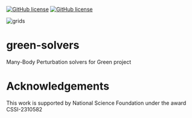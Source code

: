 [![GitHub license](https://img.shields.io/github/license/Green-Phys/green-mbpt?cacheSeconds=3600&color=informational&label=License)](./LICENSE)
[![GitHub license](https://img.shields.io/badge/C%2B%2B-17-blue)](https://en.cppreference.com/w/cpp/compiler_support/17)

![grids](https://github.com/Green-Phys/green-mbpt/actions/workflows/test.yaml/badge.svg)

# green-solvers
Many-Body Perturbation solvers for Green project

# Acknowledgements

This work is supported by National Science Foundation under the award CSSI-2310582
